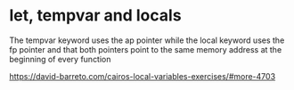 # let, tempvar and locals

The tempvar keyword uses the ap pointer while the local keyword uses the fp pointer and that both pointers point to the same memory address at the beginning of every function

https://david-barreto.com/cairos-local-variables-exercises/#more-4703
